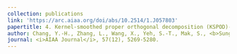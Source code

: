 ```yaml
---
collection: publications
link: 'https://arc.aiaa.org/doi/abs/10.2514/1.J057803'
papertitle: 4. Kernel-smoothed proper orthogonal decomposition (KSPOD)-based emulation for prediction of spatiotemporally evolving flow dynamics.
author: Chang, Y.-H., Zhang, L., Wang, X., Yeh, S.-T., Mak, S., <b>Sung, C.-L.</b>, Wu, C. F. J., and Yang, V. (2019)
journal: <i>AIAA Journal</i>, 57(12), 5269-5280.
---
```

